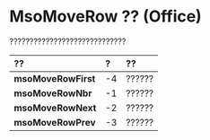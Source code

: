
# MsoMoveRow ?? (Office)

?????????????????????????????



|**??**|**?**|**??**|
|:-----|:-----|:-----|
|**msoMoveRowFirst**|-4|??????|
|**msoMoveRowNbr**|-1|??????|
|**msoMoveRowNext**|-2|??????|
|**msoMoveRowPrev**|-3|??????|
